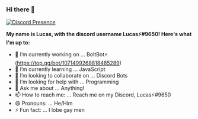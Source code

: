 ### Hi there 👋

[![Discord Presence](https://lanyard.cnrad.dev/api/862224570164314112)](https://discord.com/users/) 

**My name is Lucas, with the discord username Lucas⚡#9650! 
Here's what I'm up to:**

- 🔭 I’m currently working on ... BoltBot⚡ (https://top.gg/bot/1071499268818485289)
- 🌱 I’m currently learning ... JavaScript 
- 👯 I’m looking to collaborate on ... Discord Bots
- 🤔 I’m looking for help with ... Programming 
- 💬 Ask me about ... Anything! 
- 📫 How to reach me: ... Reach me on my Discord, Lucas⚡#9650
- 😄 Pronouns: ... He/Him
- ⚡ Fun fact: ... I lobe gay men
